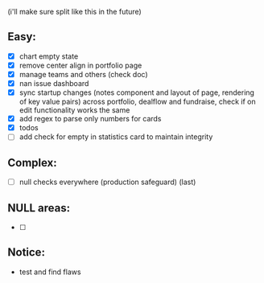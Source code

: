 
(i'll make sure split like this in the future)
## Easy:
- [x] chart empty state
- [x] remove center align in portfolio page
- [x] manage teams and others (check doc)
- [x] nan issue dashboard
- [x] sync startup changes (notes component and layout of page, rendering of key value pairs) across portfolio, dealflow and fundraise, check if on edit functionality works the same
- [x] add regex to parse only numbers for cards
- [x] todos
- [ ] add check for empty in statistics card to maintain integrity
## Complex:
- [ ] null checks everywhere (production safeguard) (last)

## NULL areas:
- [ ] 
## Notice: 
- test and find flaws